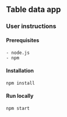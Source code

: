 ## Table data app

### User instructions

#### Prerequisites

```
- node.js
- npm
```

#### Installation

```
npm install
```

#### Run locally

```
npm start
```
